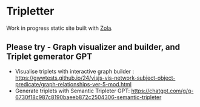 # Tripletter

Work in progress static site built with [Zola](https://www.getzola.org/).

## Please try - Graph visualizer and builder, and Triplet gemerator GPT

* Visualise triplets with interactive graph builder : <https://gwwtests.github.io/24/visjs-vis-network-subject-object-predicate/graph-relationships-ver-5-mod.html>
* Generate triplets with Semantic Tripleter GPT: <https://chatgpt.com/g/g-6730f18c987c8190baeeb872c2504306-semantic-tripleter>